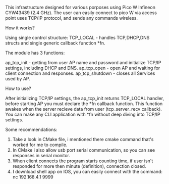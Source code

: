 This infrastructure designed for various porposes using Pico W Infineon CYW43439 (2.4 GHz).
The user can easily connect to pico W via access point uses TCP/IP protocol, and sends any commands wireless.

How it works?

Using single control structure:
TCP_LOCAL - handles TCP,DHCP,DNS structs and single generic callback function *fn.

The module has 3 functions:

ap_tcp_init - getting from user AP name and password and initialize TCP/IP settings, including DHCP and DNS.
ap_tcp_open - open AP and waiting for client connection and responses.
ap_tcp_shutdown - closes all Services used by AP.


How to use?

After initializing TCP/IP settings, the ap_tcp_init returns TCP_LOCAL handler, before starting AP you must declare the *fn callback function.
This function awakes when the server recieve data from user (tcp_server_recv callback).
You can make any CLI application with *fn without deep diving into TCP/IP settings.

Some recommendations:
1) Take a look in CMake file, i mentioned there cmake command that's worked for me to compile.
2) In CMake i also allow usb port serial communication, so you can see responses in serial monitor.
3) When client connects the program starts counting time, if user isn't responded for more then minute (definition), connection closed.
4) I download shell app on IOS, you can easily connect with the command: nc 192.168.4.1 9999
